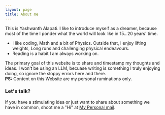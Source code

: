 ```yaml
---
layout: page
title: About me
---
```


This is Yashwanth Alapati. I like to introduce myself as a dreamer, because most of the time I ponder what the world will look like in 15...20 years' time.

- I like coding, Math and a bit of Physics. Outside that, I enjoy lifting weights, Long runs and challenging physical endeavours.
- Reading is a habit I am always working on.

The primary goal of this website is to share and timestamp my thoughts and ideas. I won't be using an LLM, becuase writing is something I truly enjoying doing, so ignore the sloppy errors here and there.<br>
**PS:** Content on this Website are my personal ruminations only. 



### Let's talk?

If you have a stimulating idea or just want to share about something we have in common, shoot me a "Hi" at [My Personal mail](mailto:yashalap6966@gmail.com).
